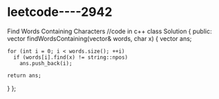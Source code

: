 # leetcode----2942
Find Words Containing Characters
//code in c++
class Solution {
 public:
  vector<int> findWordsContaining(vector<string>& words, char x) {
    vector<int> ans;

    for (int i = 0; i < words.size(); ++i)
      if (words[i].find(x) != string::npos)
        ans.push_back(i);

    return ans;
  }
};
